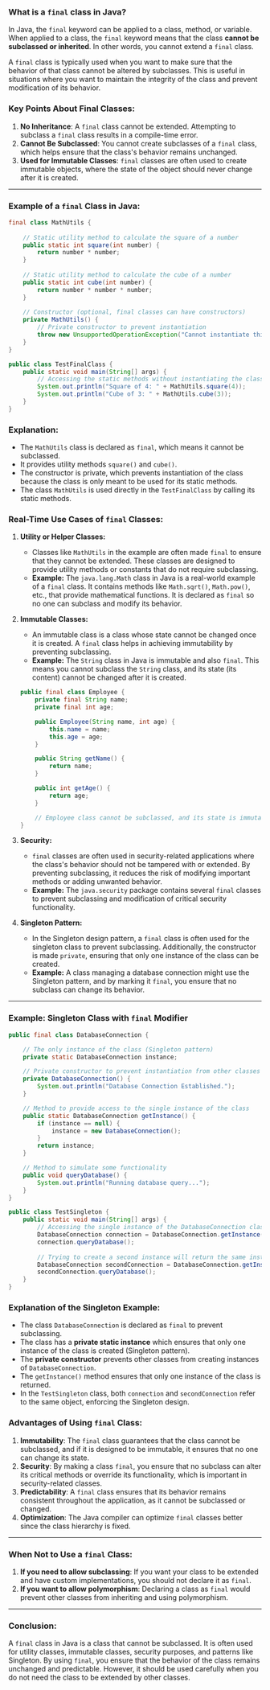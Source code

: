 ### **What is a `final` class in Java?**

In Java, the `final` keyword can be applied to a class, method, or variable. When applied to a class, the `final` keyword means that the class **cannot be subclassed or inherited**. In other words, you cannot extend a `final` class.

A `final` class is typically used when you want to make sure that the behavior of that class cannot be altered by subclasses. This is useful in situations where you want to maintain the integrity of the class and prevent modification of its behavior.

### **Key Points About Final Classes:**
1. **No Inheritance**: A `final` class cannot be extended. Attempting to subclass a `final` class results in a compile-time error.
2. **Cannot Be Subclassed**: You cannot create subclasses of a `final` class, which helps ensure that the class's behavior remains unchanged.
3. **Used for Immutable Classes**: `final` classes are often used to create immutable objects, where the state of the object should never change after it is created.

---

### **Example of a `final` Class in Java:**

```java
final class MathUtils {
    
    // Static utility method to calculate the square of a number
    public static int square(int number) {
        return number * number;
    }
    
    // Static utility method to calculate the cube of a number
    public static int cube(int number) {
        return number * number * number;
    }
    
    // Constructor (optional, final classes can have constructors)
    private MathUtils() {
        // Private constructor to prevent instantiation
        throw new UnsupportedOperationException("Cannot instantiate this class.");
    }
}

public class TestFinalClass {
    public static void main(String[] args) {
        // Accessing the static methods without instantiating the class
        System.out.println("Square of 4: " + MathUtils.square(4));
        System.out.println("Cube of 3: " + MathUtils.cube(3));
    }
}
```

### **Explanation:**
- The `MathUtils` class is declared as `final`, which means it cannot be subclassed.
- It provides utility methods `square()` and `cube()`.
- The constructor is private, which prevents instantiation of the class because the class is only meant to be used for its static methods.
- The class `MathUtils` is used directly in the `TestFinalClass` by calling its static methods.

### **Real-Time Use Cases of `final` Classes:**

1. **Utility or Helper Classes:**
   - Classes like `MathUtils` in the example are often made `final` to ensure that they cannot be extended. These classes are designed to provide utility methods or constants that do not require subclassing.
   - **Example:** The `java.lang.Math` class in Java is a real-world example of a `final` class. It contains methods like `Math.sqrt()`, `Math.pow()`, etc., that provide mathematical functions. It is declared as `final` so no one can subclass and modify its behavior.

2. **Immutable Classes:**
   - An immutable class is a class whose state cannot be changed once it is created. A `final` class helps in achieving immutability by preventing subclassing.
   - **Example:** The `String` class in Java is immutable and also `final`. This means you cannot subclass the `String` class, and its state (its content) cannot be changed after it is created.
   
   ```java
   public final class Employee {
       private final String name;
       private final int age;

       public Employee(String name, int age) {
           this.name = name;
           this.age = age;
       }

       public String getName() {
           return name;
       }

       public int getAge() {
           return age;
       }

       // Employee class cannot be subclassed, and its state is immutable
   }
   ```

3. **Security:**
   - `final` classes are often used in security-related applications where the class's behavior should not be tampered with or extended. By preventing subclassing, it reduces the risk of modifying important methods or adding unwanted behavior.
   - **Example:** The `java.security` package contains several `final` classes to prevent subclassing and modification of critical security functionality.

4. **Singleton Pattern:**
   - In the Singleton design pattern, a `final` class is often used for the singleton class to prevent subclassing. Additionally, the constructor is made `private`, ensuring that only one instance of the class can be created.
   - **Example:** A class managing a database connection might use the Singleton pattern, and by marking it `final`, you ensure that no subclass can change its behavior.

---

### **Example: Singleton Class with `final` Modifier**

```java
public final class DatabaseConnection {

    // The only instance of the class (Singleton pattern)
    private static DatabaseConnection instance;

    // Private constructor to prevent instantiation from other classes
    private DatabaseConnection() {
        System.out.println("Database Connection Established.");
    }

    // Method to provide access to the single instance of the class
    public static DatabaseConnection getInstance() {
        if (instance == null) {
            instance = new DatabaseConnection();
        }
        return instance;
    }

    // Method to simulate some functionality
    public void queryDatabase() {
        System.out.println("Running database query...");
    }
}

public class TestSingleton {
    public static void main(String[] args) {
        // Accessing the single instance of the DatabaseConnection class
        DatabaseConnection connection = DatabaseConnection.getInstance();
        connection.queryDatabase();
        
        // Trying to create a second instance will return the same instance
        DatabaseConnection secondConnection = DatabaseConnection.getInstance();
        secondConnection.queryDatabase();
    }
}
```

### **Explanation of the Singleton Example:**
- The class `DatabaseConnection` is declared as `final` to prevent subclassing.
- The class has a **private static instance** which ensures that only one instance of the class is created (Singleton pattern).
- The **private constructor** prevents other classes from creating instances of `DatabaseConnection`.
- The `getInstance()` method ensures that only one instance of the class is returned.
- In the `TestSingleton` class, both `connection` and `secondConnection` refer to the same object, enforcing the Singleton design.

### **Advantages of Using `final` Class:**

1. **Immutability**: The `final` class guarantees that the class cannot be subclassed, and if it is designed to be immutable, it ensures that no one can change its state.
2. **Security**: By making a class `final`, you ensure that no subclass can alter its critical methods or override its functionality, which is important in security-related classes.
3. **Predictability**: A `final` class ensures that its behavior remains consistent throughout the application, as it cannot be subclassed or changed.
4. **Optimization**: The Java compiler can optimize `final` classes better since the class hierarchy is fixed.

---

### **When Not to Use a `final` Class:**
1. **If you need to allow subclassing**: If you want your class to be extended and have custom implementations, you should not declare it as `final`.
2. **If you want to allow polymorphism**: Declaring a class as `final` would prevent other classes from inheriting and using polymorphism.

---

### **Conclusion:**

A `final` class in Java is a class that cannot be subclassed. It is often used for utility classes, immutable classes, security purposes, and patterns like Singleton. By using `final`, you ensure that the behavior of the class remains unchanged and predictable. However, it should be used carefully when you do not need the class to be extended by other classes.

